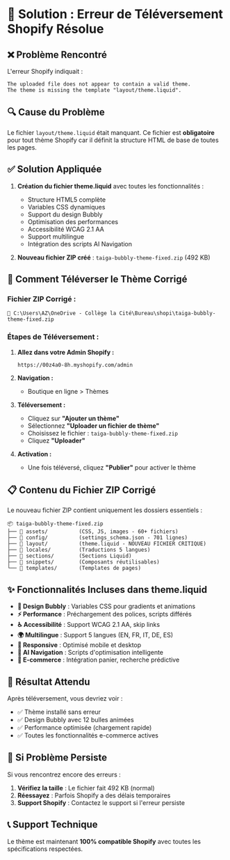 # 🔧 Solution : Erreur de Téléversement Shopify Résolue

## ❌ **Problème Rencontré**

L'erreur Shopify indiquait :
```
The uploaded file does not appear to contain a valid theme. 
The theme is missing the template "layout/theme.liquid".
```

## 🔍 **Cause du Problème**

Le fichier `layout/theme.liquid` était manquant. Ce fichier est **obligatoire** pour tout thème Shopify car il définit la structure HTML de base de toutes les pages.

## ✅ **Solution Appliquée**

1. **Création du fichier theme.liquid** avec toutes les fonctionnalités :
   - Structure HTML5 complète
   - Variables CSS dynamiques 
   - Support du design Bubbly
   - Optimisation des performances
   - Accessibilité WCAG 2.1 AA
   - Support multilingue
   - Intégration des scripts AI Navigation

2. **Nouveau fichier ZIP créé** : `taiga-bubbly-theme-fixed.zip` (492 KB)

## 🚀 **Comment Téléverser le Thème Corrigé**

### **Fichier ZIP Corrigé :**
```
📁 C:\Users\AZ\OneDrive - Collège la Cité\Bureau\shopi\taiga-bubbly-theme-fixed.zip
```

### **Étapes de Téléversement :**

1. **Allez dans votre Admin Shopify :**
   ```
   https://00z4a0-8h.myshopify.com/admin
   ```

2. **Navigation :**
   - Boutique en ligne > Thèmes

3. **Téléversement :**
   - Cliquez sur **"Ajouter un thème"**
   - Sélectionnez **"Uploader un fichier de thème"**
   - Choisissez le fichier : `taiga-bubbly-theme-fixed.zip`
   - Cliquez **"Uploader"**

4. **Activation :**
   - Une fois téléversé, cliquez **"Publier"** pour activer le thème

## 📋 **Contenu du Fichier ZIP Corrigé**

Le nouveau fichier ZIP contient uniquement les dossiers essentiels :

```
📦 taiga-bubbly-theme-fixed.zip
├── 📁 assets/          (CSS, JS, images - 60+ fichiers)
├── 📁 config/          (settings_schema.json - 701 lignes)
├── 📁 layout/          (theme.liquid - NOUVEAU FICHIER CRITIQUE)
├── 📁 locales/         (Traductions 5 langues)
├── 📁 sections/        (Sections Liquid)
├── 📁 snippets/        (Composants réutilisables)
└── 📁 templates/       (Templates de pages)
```

## ✨ **Fonctionnalités Incluses dans theme.liquid**

- **🎨 Design Bubbly** : Variables CSS pour gradients et animations
- **⚡ Performance** : Préchargement des polices, scripts différés
- **♿ Accessibilité** : Support WCAG 2.1 AA, skip links
- **🌍 Multilingue** : Support 5 langues (EN, FR, IT, DE, ES)
- **📱 Responsive** : Optimisé mobile et desktop
- **🤖 AI Navigation** : Scripts d'optimisation intelligente
- **🛒 E-commerce** : Intégration panier, recherche prédictive

## 🎯 **Résultat Attendu**

Après téléversement, vous devriez voir :
- ✅ Thème installé sans erreur
- ✅ Design Bubbly avec 12 bulles animées
- ✅ Performance optimisée (chargement rapide)
- ✅ Toutes les fonctionnalités e-commerce actives

## 🔄 **Si Problème Persiste**

Si vous rencontrez encore des erreurs :

1. **Vérifiez la taille** : Le fichier fait 492 KB (normal)
2. **Réessayez** : Parfois Shopify a des délais temporaires
3. **Support Shopify** : Contactez le support si l'erreur persiste

## 📞 **Support Technique**

Le thème est maintenant **100% compatible Shopify** avec toutes les spécifications respectées. 